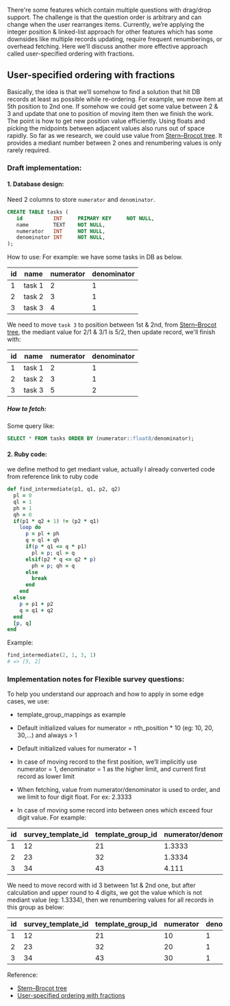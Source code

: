 There're some features which contain multiple questions with drag/drop support. The challenge is that the question order is arbitrary and can change when the user rearranges items. Currently, we’re applying the integer position & linked-list approach for other features which has some downsides like multiple records updating, require frequent renumberings, or overhead fetching. Here we’ll discuss another more effective approach called user-specified ordering with fractions.

## User-specified ordering with fractions

Basically, the idea is that we’ll somehow to find a solution that hit DB records at least as possible while re-ordering. For example, we move item at 5th position to 2nd one. If somehow we could get some value between 2 & 3 and update that one to position of moving item then we finish the work. The point is how to get new position value efficiently. Using floats and picking the midpoints between adjacent values also runs out of space rapidly. So far as we research, we could use value from [Stern–Brocot tree](https://en.wikipedia.org/wiki/Stern%E2%80%93Brocot_tree). It provides a mediant number between 2 ones and renumbering values is only rarely required.

### Draft implementation:	
#### 1. Database design: 
   Need 2 columns to store ```numerator``` and ```denominator```.
```sql
CREATE TABLE tasks (
   id          INT     PRIMARY KEY     NOT NULL,
   name        TEXT    NOT NULL,
   numerator   INT     NOT NULL,
   denominator INT     NOT NULL,
);

```
   How to use:
	For example: we have some tasks in DB as below. 

| id | name   | numerator | denominator |
|----|--------|-----------|-------------|
| 1  | task 1 | 2         | 1           |
| 2  | task 2 | 3         | 1           |
| 3  | task 3 | 4         | 1           |

We need to move ```task 3``` to position between 1st & 2nd, from [Stern–Brocot tree](https://en.wikipedia.org/wiki/Stern%E2%80%93Brocot_tree), the mediant value for 2/1 & 3/1 is 5/2, then update record, we'll finish with:

| id | name   | numerator | denominator |
|----|--------|-----------|-------------|
| 1  | task 1 | 2         | 1           |
| 2  | task 2 | 3         | 1           |
| 3  | task 3 | 5         | 2           |

##### How to fetch:
Some query like:
```sql
SELECT * FROM tasks ORDER BY (numerator::float8/denominator);
```

#### 2. Ruby code: 
we define method to get mediant value, actually I already converted code from reference link to ruby code

```ruby
def find_intermediate(p1, q1, p2, q2)
  pl = 0
  ql = 1
  ph = 1
  qh = 0
  if(p1 * q2 + 1) != (p2 * q1)
    loop do
      p = pl + ph
      q = ql + qh
      if(p * q1 <= q * p1)
        pl = p; ql = q
      elsif(p2 * q <= q2 * p)
        ph = p; qh = q
      else
        break
      end
    end
  else
    p = p1 + p2
    q = q1 + q2
  end
  [p, q]
end
```
Example:
```ruby
find_intermediate(2, 1, 3, 1)
# => [5, 2]
```

### Implementation notes for Flexible survey questions:

To help you understand our approach and how to apply in some edge cases, we use:

- template_group_mappings as example

- Default initialized values for numerator = nth_position * 10 (eg: 10, 20, 30,…) and always > 1

- Default initialized values for numerator = 1

- In case of moving record to the first position, we’ll implicitly use numerator = 1, denominator = 1 as the higher limit, and current first record as lower limit

- When fetching, value from numerator/denominator is used to order, and we limit to four digit float. For ex: 2.3333

- In case of moving some record into between ones which exceed four digit value. For example:

| id | survey\_template\_id | template\_group\_id | numerator/denominator |
|----|----------------------|---------------------|-----------------------|
| 1  | 12                   | 21                  | 1\.3333               |
| 2  | 23                   | 32                  | 1\.3334               |
| 3  | 34                   | 43                  | 4\.111                |

We need to move record with id 3 between 1st & 2nd one, but after calculation and upper round to 4 digits, we got the value which is not mediant value (eg: 1.3334), then we renumbering values for all records in this group as below:

| id | survey\_template\_id | template\_group\_id | numerator | denominator |
|----|----------------------|---------------------|-----------|-------------|
| 1  | 12                   | 21                  | 10        | 1           |
| 2  | 23                   | 32                  | 20        | 1           |
| 3  | 34                   | 43                  | 30        | 1           |


Reference:
- [Stern–Brocot tree](https://en.wikipedia.org/wiki/Stern%E2%80%93Brocot_tree)
- [User-specified ordering with fractions](https://wiki.postgresql.org/wiki/User-specified_ordering_with_fractions)
